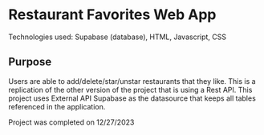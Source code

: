 # Restaurant Favorites Web App
Technologies used: Supabase (database), HTML, Javascript, CSS

## Purpose
Users are able to add/delete/star/unstar restaurants that they like. This is a replication of the other version of the project that is using a Rest API. This project uses External API Supabase as the datasource that
keeps all tables referenced in the application.

Project was completed on 12/27/2023
